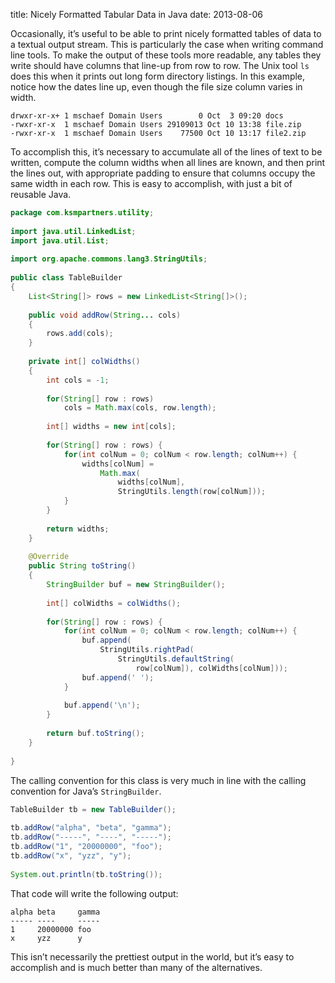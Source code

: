 title: Nicely Formatted Tabular Data in Java
date: 2013-08-06

Occasionally, it’s useful to be able to print nicely formatted tables
of data to a textual output stream. This is particularly the case when
writing command line tools. To make the output of these tools more
readable, any tables they write should have columns that line-up from
row to row. The Unix tool `ls` does this when it prints out long form
directory listings. In this example, notice how the dates line up,
even though the file size column varies in width.

```nohighlight
drwxr-xr-x+ 1 mschaef Domain Users        0 Oct  3 09:20 docs
-rwxr-xr-x  1 mschaef Domain Users 29109013 Oct 10 13:38 file.zip
-rwxr-xr-x  1 mschaef Domain Users    77500 Oct 10 13:17 file2.zip
```

To accomplish this, it’s necessary to accumulate all of the lines of
text to be written, compute the column widths when all lines are
known, and then print the lines out, with appropriate padding to
ensure that columns occupy the same width in each row. This is easy to
accomplish, with just a bit of reusable Java.

```java
package com.ksmpartners.utility;
 
import java.util.LinkedList;
import java.util.List;
 
import org.apache.commons.lang3.StringUtils;
 
public class TableBuilder
{
    List<String[]> rows = new LinkedList<String[]>();
 
    public void addRow(String... cols)
    {
        rows.add(cols);
    }
 
    private int[] colWidths()
    {
        int cols = -1;
 
        for(String[] row : rows)
            cols = Math.max(cols, row.length);
 
        int[] widths = new int[cols];
 
        for(String[] row : rows) {
            for(int colNum = 0; colNum < row.length; colNum++) {
                widths[colNum] =
                    Math.max(
                        widths[colNum],
                        StringUtils.length(row[colNum]));
            }
        }
 
        return widths;
    }
 
    @Override
    public String toString()
    {
        StringBuilder buf = new StringBuilder();
 
        int[] colWidths = colWidths();
 
        for(String[] row : rows) {
            for(int colNum = 0; colNum < row.length; colNum++) {
                buf.append(
                    StringUtils.rightPad(
                        StringUtils.defaultString(
                            row[colNum]), colWidths[colNum]));
                buf.append(' ');
            }
 
            buf.append('\n');
        }
 
        return buf.toString();
    }
 
}
```

The calling convention for this class is very much in line with the
calling convention for Java’s `StringBuilder`.

```java
TableBuilder tb = new TableBuilder();
 
tb.addRow("alpha", "beta", "gamma");
tb.addRow("-----", "----", "-----");
tb.addRow("1", "20000000", "foo");
tb.addRow("x", "yzz", "y");
 
System.out.println(tb.toString());
```

That code will write the following output:

```nohighlight
alpha beta     gamma
----- ----     -----
1     20000000 foo
x     yzz      y
```

This isn’t necessarily the prettiest output in the world, but it’s
easy to accomplish and is much better than many of the alternatives.
